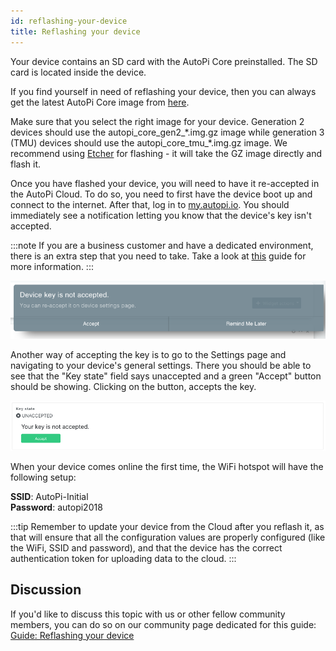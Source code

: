 ```yaml
---
id: reflashing-your-device
title: Reflashing your device
---
```


Your device contains an SD card with the AutoPi Core preinstalled. The SD card is located inside
the device. 

If you find yourself in need of reflashing your device, then you can always get the latest AutoPi
Core image from [here](https://github.com/autopi-io/autopi-core/releases).

Make sure that you select the right image for your device. Generation 2 devices should use the
autopi\_core\_gen2\_\*.img.gz image while generation 3 (TMU) devices should use the
autopi\_core\_tmu\_\*.img.gz image. We recommend using [Etcher](https://etcher.io) for flashing -
it will take the GZ image directly and flash it.

Once you have flashed your device, you will need to have it re-accepted in the AutoPi Cloud. To do
so, you need to first have the device boot up and connect to the internet. After that, log in to
[my.autopi.io](https://my.autopi.io). You should immediately see a notification letting you know
that the device's key isn't accepted.

:::note
If you are a business customer and have a dedicated environment, there is an extra step that you need
to take. Take a look at [this](business/move_to_dedicated_environment.md) guide for more information.
:::

![Not accepted notification](/img/guides/reflashing_your_device/not_accepted_notification.png)

Another way of accepting the key is to go to the Settings page and navigating to your device's
general settings. There you should be able to see that the "Key state" field says unaccepted and a
green "Accept" button should be showing. Clicking on the button, accepts the key.

![Accept device button](/img/guides/reflashing_your_device/accept_device.png)

When your device comes online the first time, the WiFi hotspot will have the following setup:

**SSID**: AutoPi-Initial  
**Password**: autopi2018

:::tip
Remember to update your device from the Cloud after you reflash it, as that will ensure that all
the configuration values are properly configured (like the WiFi, SSID and password), and that the
device has the correct authentication token for uploading data to the cloud.
:::

## Discussion
If you'd like to discuss this topic with us or other fellow community members, you can do so on
our community page dedicated for this guide:
[Guide: Reflashing your device](https://community.autopi.io/t/guide-reflashing-your-device/668)